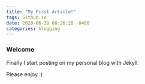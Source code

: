 ```yaml
---
title: "My First Article!"
tags: Github.io
date: 2020-06-30 08:26:28 -0400
categories: blogging
---
```


### Welcome
 Finally I start posting on my personal blog with Jekyll.
 
Please enjoy :)


